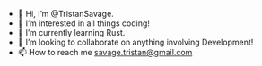 - 👋 Hi, I’m @TristanSavage.
- 👀 I’m interested in all things coding!
- 🌱 I’m currently learning Rust.
- 💞️ I’m looking to collaborate on anything involving Development!
- 📫 How to reach me savage.tristan@gmail.com

<!---
TristanSavage/TristanSavage is a ✨ special ✨ repository because its `README.md` (this file) appears on your GitHub profile.
You can click the Preview link to take a look at your changes.
--->
